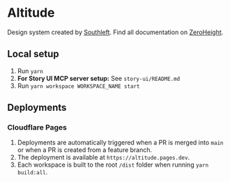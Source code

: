 # Altitude

Design system created by [Southleft](https://southleft.com). Find all documentation on [ZeroHeight](https://zeroheight.com/809ab055e).

## Local setup

1. Run `yarn`
2. **For Story UI MCP server setup:** See `story-ui/README.md`
3. Run `yarn workspace WORKSPACE_NAME start`

## Deployments

### Cloudflare Pages

1. Deployments are automatically triggered when a PR is merged into `main` or when a PR is created from a feature branch.
2. The deployment is available at `https://altitude.pages.dev`.
3. Each workspace is built to the root `/dist` folder when running `yarn build:all`.

